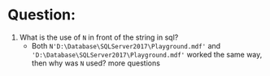 # Question:

1. What is the use of `N` in front of the string in sql?
    - Both `N'D:\Database\SQLServer2017\Playground.mdf'` and `'D:\Database\SQLServer2017\Playground.mdf'` worked the same way, then why was `N` used? more questions